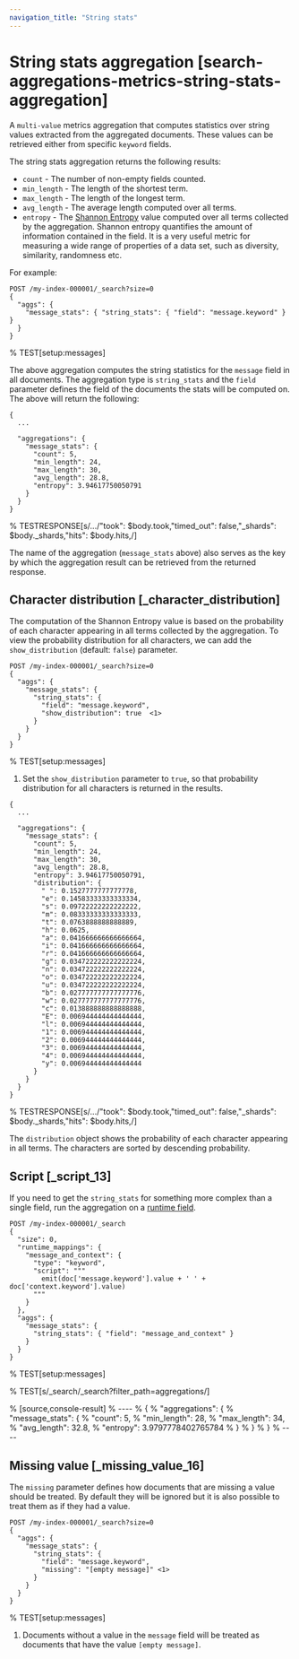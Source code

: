 ```yaml
---
navigation_title: "String stats"
---
```


# String stats aggregation [search-aggregations-metrics-string-stats-aggregation]


A `multi-value` metrics aggregation that computes statistics over string values extracted from the aggregated documents. These values can be retrieved either from specific `keyword` fields.

The string stats aggregation returns the following results:

* `count` - The number of non-empty fields counted.
* `min_length` - The length of the shortest term.
* `max_length` - The length of the longest term.
* `avg_length` - The average length computed over all terms.
* `entropy` - The [Shannon Entropy](https://en.wikipedia.org/wiki/Entropy_(information_theory)) value computed over all terms collected by the aggregation. Shannon entropy quantifies the amount of information contained in the field. It is a very useful metric for measuring a wide range of properties of a data set, such as diversity, similarity, randomness etc.

For example:

```console
POST /my-index-000001/_search?size=0
{
  "aggs": {
    "message_stats": { "string_stats": { "field": "message.keyword" } }
  }
}
```

%  TEST[setup:messages]

The above aggregation computes the string statistics for the `message` field in all documents. The aggregation type is `string_stats` and the `field` parameter defines the field of the documents the stats will be computed on. The above will return the following:

```console-result
{
  ...

  "aggregations": {
    "message_stats": {
      "count": 5,
      "min_length": 24,
      "max_length": 30,
      "avg_length": 28.8,
      "entropy": 3.94617750050791
    }
  }
}
```

%  TESTRESPONSE[s/\.\.\./"took": $body.took,"timed_out": false,"_shards": $body._shards,"hits": $body.hits,/]

The name of the aggregation (`message_stats` above) also serves as the key by which the aggregation result can be retrieved from the returned response.

## Character distribution [_character_distribution]

The computation of the Shannon Entropy value is based on the probability of each character appearing in all terms collected by the aggregation. To view the probability distribution for all characters, we can add the `show_distribution` (default: `false`) parameter.

```console
POST /my-index-000001/_search?size=0
{
  "aggs": {
    "message_stats": {
      "string_stats": {
        "field": "message.keyword",
        "show_distribution": true  <1>
      }
    }
  }
}
```

%  TEST[setup:messages]

1. Set the `show_distribution` parameter to `true`, so that probability distribution for all characters is returned in the results.


```console-result
{
  ...

  "aggregations": {
    "message_stats": {
      "count": 5,
      "min_length": 24,
      "max_length": 30,
      "avg_length": 28.8,
      "entropy": 3.94617750050791,
      "distribution": {
        " ": 0.1527777777777778,
        "e": 0.14583333333333334,
        "s": 0.09722222222222222,
        "m": 0.08333333333333333,
        "t": 0.0763888888888889,
        "h": 0.0625,
        "a": 0.041666666666666664,
        "i": 0.041666666666666664,
        "r": 0.041666666666666664,
        "g": 0.034722222222222224,
        "n": 0.034722222222222224,
        "o": 0.034722222222222224,
        "u": 0.034722222222222224,
        "b": 0.027777777777777776,
        "w": 0.027777777777777776,
        "c": 0.013888888888888888,
        "E": 0.006944444444444444,
        "l": 0.006944444444444444,
        "1": 0.006944444444444444,
        "2": 0.006944444444444444,
        "3": 0.006944444444444444,
        "4": 0.006944444444444444,
        "y": 0.006944444444444444
      }
    }
  }
}
```

%  TESTRESPONSE[s/\.\.\./"took": $body.took,"timed_out": false,"_shards": $body._shards,"hits": $body.hits,/]

The `distribution` object shows the probability of each character appearing in all terms. The characters are sorted by descending probability.


## Script [_script_13]

If you need to get the `string_stats` for something more complex than a single field, run the aggregation on a [runtime field](runtime.md).

```console
POST /my-index-000001/_search
{
  "size": 0,
  "runtime_mappings": {
    "message_and_context": {
      "type": "keyword",
      "script": """
        emit(doc['message.keyword'].value + ' ' + doc['context.keyword'].value)
      """
    }
  },
  "aggs": {
    "message_stats": {
      "string_stats": { "field": "message_and_context" }
    }
  }
}
```

%  TEST[setup:messages]

%  TEST[s/_search/_search?filter_path=aggregations/]

% [source,console-result]
% ----
% {
%   "aggregations": {
%     "message_stats": {
%       "count": 5,
%       "min_length": 28,
%       "max_length": 34,
%       "avg_length": 32.8,
%       "entropy": 3.9797778402765784
%     }
%   }
% }
% ----


## Missing value [_missing_value_16]

The `missing` parameter defines how documents that are missing a value should be treated. By default they will be ignored but it is also possible to treat them as if they had a value.

```console
POST /my-index-000001/_search?size=0
{
  "aggs": {
    "message_stats": {
      "string_stats": {
        "field": "message.keyword",
        "missing": "[empty message]" <1>
      }
    }
  }
}
```

%  TEST[setup:messages]

1. Documents without a value in the `message` field will be treated as documents that have the value `[empty message]`.



